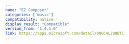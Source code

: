 ```yaml
---
name: "EZ Composer"
categories: ['music']
compatibility: native
display_result: "Compatible"
version_from: "1.4.1.0"
link: https://apps.microsoft.com/detail/9NGC4L289BTC
---
```


